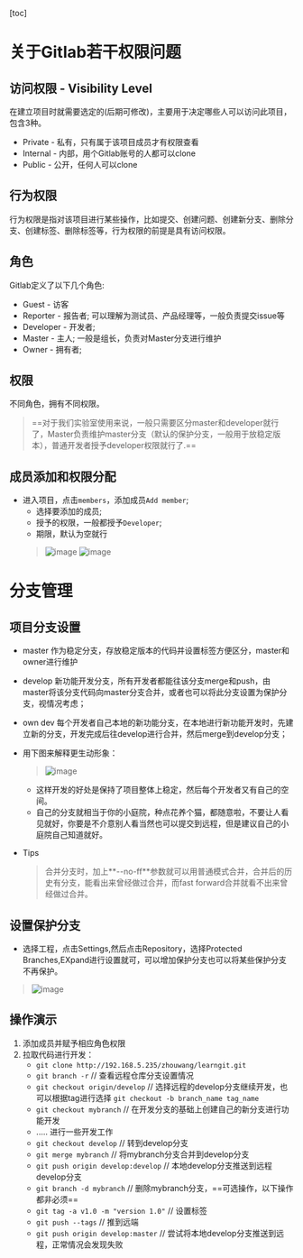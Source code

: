 [toc]

# 关于Gitlab若干权限问题
## 访问权限 - Visibility Level
在建立项目时就需要选定的(后期可修改)，主要用于决定哪些人可以访问此项目，包含3种。
+ Private - 私有，只有属于该项目成员才有权限查看
+ Internal - 内部，用个Gitlab账号的人都可以clone
+ Public - 公开，任何人可以clone

## 行为权限
行为权限是指对该项目进行某些操作，比如提交、创建问题、创建新分支、删除分支、创建标签、删除标签等，行为权限的前提是具有访问权限。

## 角色
Gitlab定义了以下几个角色:  
+ Guest - 访客
+ Reporter - 报告者; 可以理解为测试员、产品经理等，一般负责提交issue等
+ Developer - 开发者; 
+ Master - 主人; 一般是组长，负责对Master分支进行维护
+ Owner - 拥有者; 

## 权限
不同角色，拥有不同权限。  

> ==对于我们实验室使用来说，一般只需要区分master和developer就行了，Master负责维护master分支（默认的保护分支，一般用于放稳定版本），普通开发者授予developer权限就行了.==


## 成员添加和权限分配

+ 进入项目，点击`members`，添加成员`Add member`;
   + 选择要添加的成员;
   + 授予的权限，一般都授予`Developer`;
   + 期限，默认为空就行
   > ![image](http://note.youdao.com/yws/public/resource/b77392b99ba58e5542f90e339350594f/xmlnote/84EFB06B2F9F4D7BACEE1EC1E9ACB0D4/2977)
   > ![image](http://note.youdao.com/yws/public/resource/b77392b99ba58e5542f90e339350594f/xmlnote/F9F0EB7FF7ED47DDAC0A031548FE26C6/2988)

# 分支管理

## 项目分支设置
+ master  作为稳定分支，存放稳定版本的代码并设置标签方便区分，master和owner进行维护
+ develop 新功能开发分支，所有开发者都能往该分支merge和push，由master将该分支代码向master分支合并，或者也可以将此分支设置为保护分支，视情况考虑；
+ own dev 每个开发者自己本地的新功能分支，在本地进行新功能开发时，先建立新的分支，开发完成后往develop进行合并，然后merge到develop分支；
+ 用下图来解释更生动形象：
    > ![image](https://camo.githubusercontent.com/64ee45ca6222cfce64ec679d18b0c9e6ab0862d0/687474703a2f2f7777772e6c69616f78756566656e672e636f6d2f66696c65732f6174746163686d656e74732f30303133383439303932333933393064333535656230376439643634333035623633323261616634656461633165333030302f30)

  + 这样开发的好处是保持了项目整体上稳定，然后每个开发者又有自己的空间。
  + 自己的分支就相当于你的小庭院，种点花养个猫，都随意啦，不要让人看见就好，你要是不介意别人看当然也可以提交到远程，但是建议自己的小庭院自己知道就好。
+ Tips
  > 合并分支时，加上**--no-ff**参数就可以用普通模式合并，合并后的历史有分支，能看出来曾经做过合并，而fast forward合并就看不出来曾经做过合并。

## 设置保护分支
+ 选择工程，点击Settings,然后点击Repository，选择Protected Branches,EXpand进行设置就可，可以增加保护分支也可以将某些保护分支不再保护。
> ![image](http://note.youdao.com/yws/public/resource/b77392b99ba58e5542f90e339350594f/xmlnote/A88EFC74B1AD4F93B2BBB0152C21182F/3028)

## 操作演示
1. 添加成员并赋予相应角色权限
2. 拉取代码进行开发：
   + `git clone http://192.168.5.235/zhouwang/learngit.git`
   + `git branch -r`  // 查看远程仓库分支设置情况
   + `git checkout origin/develop` // 选择远程的develop分支继续开发，也可以根据tag进行选择 `git checkout -b branch_name tag_name`
   + `git checkout mybranch`  // 在开发分支的基础上创建自己的新分支进行功能开发
   + ..... 进行一些开发工作
   + `git checkout develop` // 转到develop分支
   + `git merge mybranch`  // 将mybranch分支合并到develop分支
   + `git push origin develop:develop` // 本地develop分支推送到远程develop分支
   + `git branch -d mybranch` // 删除mybranch分支，==可选操作，以下操作都非必须==
   + `git tag -a v1.0 -m "version 1.0"` // 设置标签
   + `git push --tags`  // 推到远端
   + `git push origin develop:master` // 尝试将本地develop分支推送到远程，正常情况会发现失败

